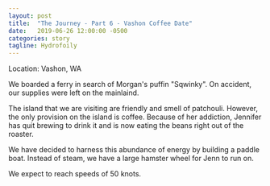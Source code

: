 ```yaml
---
layout: post
title:  "The Journey - Part 6 - Vashon Coffee Date"
date:   2019-06-26 12:00:00 -0500
categories: story
tagline: Hydrofoily
---
```


Location: Vashon, WA

We boarded a ferry in search of Morgan's puffin "Sqwinky". On accident, our supplies were left on the mainlaind.

The island that we are visiting are friendly and smell of patchouli. However, the only provision on the island is coffee. Because of her addiction, Jennifer has quit brewing to drink it and is now eating the beans right out of the roaster.

We have decided to harness this abundance of energy by building a paddle boat. Instead of steam, we have a large hamster wheel for Jenn to run on. 

We expect to reach speeds of 50 knots.